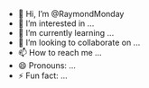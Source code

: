 - 👋 Hi, I’m @RaymondMonday
- 👀 I’m interested in ...
- 🌱 I’m currently learning ...
- 💞️ I’m looking to collaborate on ...
- 📫 How to reach me ...
- 😄 Pronouns: ...
- ⚡ Fun fact: ...

<!---
RaymondMonday/RaymondMonday is a ✨ special ✨ repository because its `README.md` (this file) appears on your GitHub profile.
You can click the Preview link to take a look at your changes.
--->
